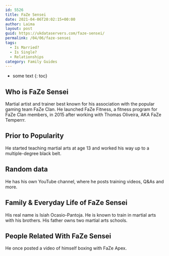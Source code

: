 ```yaml
---
id: 5526
title: FaZe Sensei
date: 2021-04-06T20:02:15+00:00
author: Laima
layout: post
guid: https://ukdataservers.com/faze-sensei/
permalink: /04/06/faze-sensei
tags:
  - Is Married?
  - Is Single?
  - Relationships
category: Family Guides
---
```


* some text
{: toc}


## Who is FaZe Sensei
                  
                  
                  
Martial artist and trainer best known for his association with the popular gaming team FaZe Clan. He launched FaZe Fitness, a fitness program for FaZe Clan members, in 2015 after working with Thomas Oliveira, AKA FaZe Temperrr. 
                  
              
            
              
            
                
                
                
## Prior to Popularity
                  
                  
                  
He started teaching martial arts at age 13 and worked his way up to a multiple-degree black belt. 
                  
              
            
              
            
                
                
                
## Random data
                  
                  
                  
He has his own YouTube channel, where he posts training videos, Q&As and more. 
                  
              
            
              
            
                
                
                
## Family & Everyday Life of FaZe Sensei
                  
                  
                  
His real name is Isiah Ocasio-Pantoja. He is known to train in martial arts with his brothers. His father owns two martial arts schools. 
                  
              
            
              
            
                
                
                
## People Related With FaZe Sensei
                  
                  
                  
He once posted a video of himself boxing with FaZe Apex. 
                  
              
            
              
            
                
              
            
              
              
            
            
              
            
          
          
          